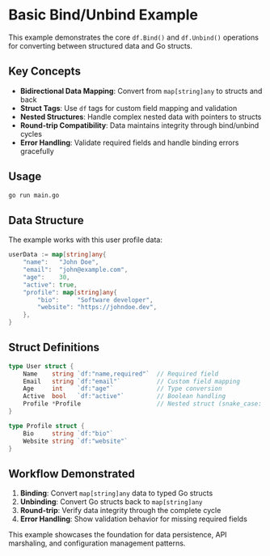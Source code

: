 # Basic Bind/Unbind Example

This example demonstrates the core `df.Bind()` and `df.Unbind()` operations for converting between structured data and Go structs.

## Key Concepts

- **Bidirectional Data Mapping**: Convert from `map[string]any` to structs and back
- **Struct Tags**: Use `df` tags for custom field mapping and validation
- **Nested Structures**: Handle complex nested data with pointers to structs
- **Round-trip Compatibility**: Data maintains integrity through bind/unbind cycles
- **Error Handling**: Validate required fields and handle binding errors gracefully

## Usage

```bash
go run main.go
```

## Data Structure

The example works with this user profile data:

```go
userData := map[string]any{
    "name":   "John Doe",
    "email":  "john@example.com", 
    "age":    30,
    "active": true,
    "profile": map[string]any{
        "bio":     "Software developer",
        "website": "https://johndoe.dev",
    },
}
```

## Struct Definitions

```go
type User struct {
    Name    string `df:"name,required"`  // Required field
    Email   string `df:"email"`          // Custom field mapping
    Age     int    `df:"age"`            // Type conversion
    Active  bool   `df:"active"`         // Boolean handling
    Profile *Profile                     // Nested struct (snake_case: "profile")
}

type Profile struct {
    Bio     string `df:"bio"`
    Website string `df:"website"`
}
```

## Workflow Demonstrated

1. **Binding**: Convert `map[string]any` data to typed Go structs
2. **Unbinding**: Convert Go structs back to `map[string]any` 
3. **Round-trip**: Verify data integrity through the complete cycle
4. **Error Handling**: Show validation behavior for missing required fields

This example showcases the foundation for data persistence, API marshaling, and configuration management patterns.